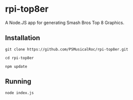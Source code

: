 # rpi-top8er
A Node.JS app for generating Smash Bros Top 8 Graphics.

## Installation

`git clone https://github.com/PSMusicalRoc/rpi-top8er.git`

`cd rpi-top8er`

`npm update`

## Running

`node index.js`
